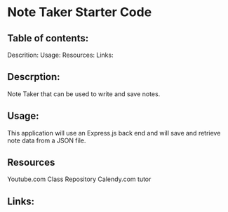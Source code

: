 # Note Taker Starter Code

## Table of contents:
Descrition:
Usage:
Resources:
Links:

## Descrption:
Note Taker that can be used to write and save notes.

## Usage:
This application will use an Express.js back end and will save and retrieve note data from a JSON file.

## Resources
Youtube.com
Class Repository
Calendy.com tutor

## Links:
